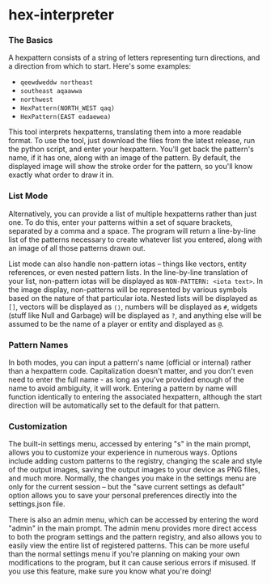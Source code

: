 # hex-interpreter
### The Basics

A hexpattern consists of a string of letters representing turn directions, and a direction from which to start.
Here's some examples:
- `qeewdweddw northeast`
- `southeast aqaawwa`
- `northwest`
- `HexPattern(NORTH_WEST qaq)`
- `HexPattern(EAST eadaewea)`

This tool interprets hexpatterns, translating them into a more readable format. To use the tool, just download the files from the latest release, run the python script, and enter your hexpattern. You'll get back the pattern's name, if it has one, along with an image of the pattern. By default, the displayed image will show the stroke order for the pattern, so you'll know exactly what order to draw it in. 

### List Mode

Alternatively, you can provide a list of multiple hexpatterns rather than just one. To do this, enter your patterns within a set of square brackets, separated by a comma and a space. The program will return a line-by-line list of the patterns necessary to create whatever list you entered, along with an image of all those patterns drawn out.

List mode can also handle non-pattern iotas – things like vectors, entity references, or even nested pattern lists. In the line-by-line translation of your list, non-pattern iotas will be displayed as `NON-PATTERN: <iota text>`. In the image display, non-patterns will be represented by various symbols based on the nature of that particular iota. Nested lists will be displayed as `[]`, vectors will be displayed as `⟨⟩`, numbers will be displayed as `#`, widgets (stuff like Null and Garbage) will be displayed as `?`, and anything else will be assumed to be the name of a player or entity and displayed as `@`.

### Pattern Names

In both modes, you can input a pattern's name (official or internal) rather than a hexpattern code. Capitalization doesn't matter, and you don't even need to enter the full name - as long as you've provided enough of the name to avoid ambiguity, it will work. Entering a pattern by name will function identically to entering the associated hexpattern, although the start direction will be automatically set to the default for that pattern.

### Customization

The built-in settings menu, accessed by entering "s" in the main prompt, allows you to customize your experience in numerous ways. Options include adding custom patterns to the registry, changing the scale and style of the output images, saving the output images to your device as PNG files, and much more. Normally, the changes you make in the settings menu are only for the current session – but the "save current settings as default" option allows you to save your personal preferences directly into the settings.json file.

There is also an admin menu, which can be accessed by entering the word "admin" in the main prompt. The admin menu provides more direct access to both the program settings and the pattern registry, and also allows you to easily view the entire list of registered patterns. This can be more useful than the normal settings menu if you're planning on making your own modifications to the program, but it can cause serious errors if misused. If you use this feature, make sure you know what you're doing!

